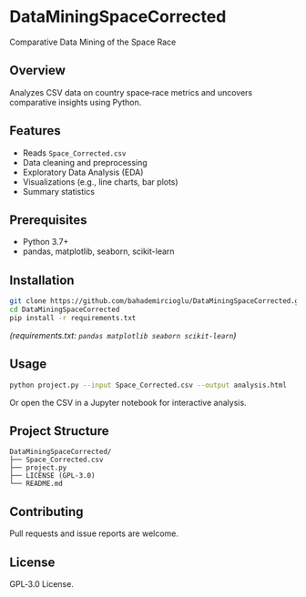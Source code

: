 # DataMiningSpaceCorrected

Comparative Data Mining of the Space Race

## Overview

Analyzes CSV data on country space‑race metrics and uncovers comparative insights using Python.

## Features

- Reads `Space_Corrected.csv`  
- Data cleaning and preprocessing  
- Exploratory Data Analysis (EDA)  
- Visualizations (e.g., line charts, bar plots)  
- Summary statistics

## Prerequisites

- Python 3.7+  
- pandas, matplotlib, seaborn, scikit-learn

## Installation

```bash
git clone https://github.com/bahademircioglu/DataMiningSpaceCorrected.git
cd DataMiningSpaceCorrected
pip install -r requirements.txt
```

*(requirements.txt: `pandas matplotlib seaborn scikit-learn`)*

## Usage

```bash
python project.py --input Space_Corrected.csv --output analysis.html
```

Or open the CSV in a Jupyter notebook for interactive analysis.

## Project Structure

```
DataMiningSpaceCorrected/
├── Space_Corrected.csv
├── project.py
├── LICENSE (GPL-3.0)
└── README.md
```

## Contributing

Pull requests and issue reports are welcome.

## License

GPL‑3.0 License.
